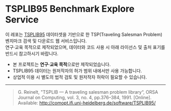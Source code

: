 # TSPLIB95 Benchmark Explore Service

이 레포는 [TSPLIB95](http://comopt.ifi.uni-heidelberg.de/software/TSPLIB95/) 데이터셋을 기반으로 한 TSP(Traveling Salesman Problem) 벤치마크 검색 및 다운로드 웹 서비스입니다.  
연구·교육 목적으로 제작되었으며, 데이터와 코드 사용 시 아래 라이선스 및 출처 표기를 반드시 참고하시기 바랍니다.

- 본 프로젝트는 **연구·교육 목적**으로만 제작되었습니다.
- TSPLIB95 데이터는 원저작자의 허가 범위 내에서만 사용 가능합니다.
- 상업적 이용 시 별도의 법적 검토 및 원저작자 허락이 필요할 수 있습니다.

---

> G. Reinelt, "TSPLIB — A traveling salesman problem library“, ORSA Journal on Computing, vol. 3, no. 4, pp.376–384, 1991. [Online]. Available: http://comopt.ifi.uni-heidelberg.de/software/TSPLIB95/

